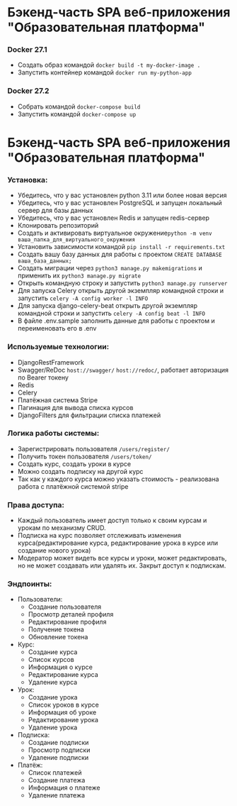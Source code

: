 # Бэкенд-часть SPA веб-приложения "Образовательная платформа"

### Docker 27.1
- Создать образ командой ```docker build -t my-docker-image .```
- Запустить контейнер командой ```docker run my-python-app```

### Docker 27.2
- Собрать командой ```docker-compose build```
- Запустить командой ```docker-compose up```



# Бэкенд-часть SPA веб-приложения "Образовательная платформа"

### Установка:

- Убедитесь, что у вас установлен python 3.11 или более новая версия<br>
- Убедитесь, что у вас установлен PostgreSQL и запущен локальный сервер для базы данных<br>
- Убедитесь, что у вас установлен Redis и запущен redis-сервер<br>
- Клонировать репозиторий<br>
- Создать и активировать виртуальное окружение```python -m venv ваша_папка_для_виртуального_окружения```<br>
- Установить зависимости командой ```pip install -r requirements.txt```<br>
- Создать вашу базу данных для работы с проектом ```CREATE DATABASE ваша_база_данных;```<br>
- Создать миграции через ```python3 manage.py makemigrations``` и применить их ```python3 manage.py migrate```<br>
- Открыть командную строку и запустить ```python3 manage.py runserver```<br>
- Для запуска Celery открыть другой экземпляр командной строки и запустить ```celery -A config worker -l INFO```<br>
- Для запуска django-celery-beat открыть другой экземпляр командной строки и
  запустить ```celery -A config beat -l INFO```<br>
- В файле .env.sample заполнить данные для работы с проектом и переименовать его в .env<br>

### Используемые технологии:

- DjangoRestFramework<br>
- Swagger/ReDoc ```host://swagger/``` ```host://redoc/```, работает авторизация по Bearer токену<br>
- Redis<br>
- Celery<br>
- Платёжная система Stripe<br>
- Пагинация для вывода списка курсов
- DjangoFilters для фильтрации списка платежей

### Логика работы системы:

- Зарегистрировать пользователя ```/users/register/```<br>
- Получить токен пользователя ```/users/token/```<br>
- Создать курс, создать уроки в курсе
- Можно создать подписку на другой курс
- Так как у каждого курса можно указать стоимость - реализована работа с платёжной системой stripe 

### Права доступа:

- Каждый пользователь имеет доступ только к своим курсам и урокам по механизму CRUD.<br>
- Подписка на курс позволяет отслеживать изменения курса(редактирование курса, редактирование урока в курсе или создание
  нового урока)
- Модератор может видеть все курсы и уроки, может редактировать, но не может создавать или удалять их. Закрыт доступ к
  подпискам.

### Эндпоинты:

- Пользователи:
    - Создание пользователя
    - Просмотр деталей профиля
    - Редактирование профиля
    - Получение токена
    - Обновление токена
- Курс:
    - Создание курса
    - Список курсов
    - Информация о курсе
    - Редактирование курса
    - Удаление курса
- Урок:
    - Создание урока
    - Список уроков в курсе
    - Информация об уроке
    - Редактирование урока
    - Удаление урока
- Подписка:
    - Создание подписки
    - Просмотр подписки
    - Удаление подписки
- Платёж:
    - Список платежей
    - Создание платежа
    - Информация о платеже
    - Удаление платежа